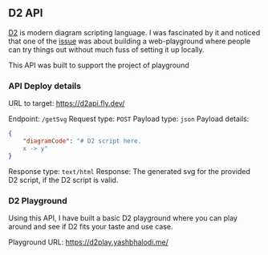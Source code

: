 ## D2 API

[D2](https://github.com/terrastruct/d2) is modern diagram scripting language. I was fascinated by it and noticed that one of the [issue](https://github.com/terrastruct/d2/issues/207) was about building a web-playground where people can try things out without much fuss of setting it up locally.

This API was built to support the project of playground

### API Deploy details

URL to target: https://d2api.fly.dev/

Endpoint: `/getSvg`
Request type: `POST`
Payload type: `json`
Payload details:

```json
{
    "diagramCode": "# D2 script here.
    x -> y"
}
```

Response type: `text/html`
Response: The generated svg for the provided D2 script, if the D2 script is valid.

### D2 Playground

Using this API, I have built a basic D2 playground where you can play around and see if D2 fits your taste and use case.

Playground URL: https://d2play.yashbhalodi.me/
